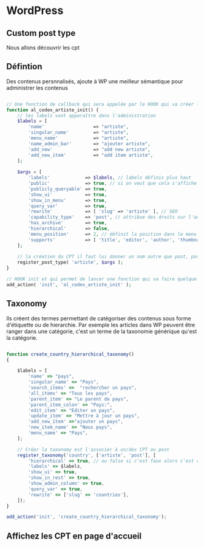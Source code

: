 # WordPress 

## Custom post type

Nous allons découvrir les cpt

## Défintion 

Des contenus persnnalisés, ajoute à WP une meilleur sémantique pour administrer les contenus

```php

// Une fonction de callback qui sera appelée par le HOOK qui va créer le CPT artiste
function al_codex_artiste_init() {
    // les labels vont apparaître dans l'administration
    $labels = [
        'name'                  => "artiste",
        'singular_name'         => "artiste",
        'menu_name'             => "artiste",
        'name_admin_bar'        => "ajouter artiste",
        'add_new'               => "add new artiste",
        'add_new_item'          => "add item artiste",
    ];
    
    $args = [
        'labels'             => $labels, // labels définis plus haut
        'public'             => true, // si on veut que cela s'affiche dans le site et l'admin de WP
        'publicly_queryable' => true,
        'show_ui'            => true,
        'show_in_menu'       => true,
        'query_var'          => true,
        'rewrite'            => [ 'slug' => 'artiste' ], // SEO
        'capability_type'    => 'post', // attribue des droits sur l'administration de ces contenus les même que les articles
        'has_archive'        => true,
        'hierarchical'       => false,
        'menu_position'      => 2, // définit la position dans le menu position 2 ils apparaîtront sous les articles
        'supports'           => [ 'title', 'editor', 'author', 'thumbnail', 'excerpt' ], // les attributs de votre CPT
    ];
    
    // la création du CPT il faut lui donner un nom autre que post, post c'est les articles de WP
    register_post_type( 'artiste', $args );
}

// HOOK init et qui permet de lancer une fonction qui va faire quelque chose dans le noyau de WP
add_action( 'init', 'al_codex_artiste_init' );
```

## Taxonomy

Ils créent des termes permettant de catégoriser des contenus sous forme d'étiquette ou de hierarchie. Par exemple les articles dans WP peuvent être ranger dans une catégorie, c'est un terme de la taxonomie générique qu'est la catégorie.

```js

function create_country_hierarchical_taxonomy()
{

	$labels = [
		'name' => "pays",
		'singular_name' => "Pays",
		'search_items' =>  "rechercher un pays",
		'all_items' => "Tous les pays",
		'parent_item' => "Le parent de pays",
		'parent_item_colon' => "Pays:",
		'edit_item' => "Editer un pays",
		'update_item' => "Mettre à jour un pays",
		'add_new_item' =>"ajouter un pays",
		'new_item_name' => "Nous pays",
		'menu_name' => "Pays",
	];

	// Créer la taxonomy est l'associer à un/des CPT ou post
	register_taxonomy('country', ['artiste', 'post'], [
		'hierarchical' => true, // ou false si c'est faux alors c'est comme des étiquettes ou tags
		'labels' => $labels,
		'show_ui' => true,
		'show_in_rest' => true,
		'show_admin_column' => true,
		'query_var' => true,
		'rewrite' => ['slug' => 'countries'],
	]);
}

add_action('init', 'create_country_hierarchical_taxonomy');
```

## Affichez les CPT en page d'accueil